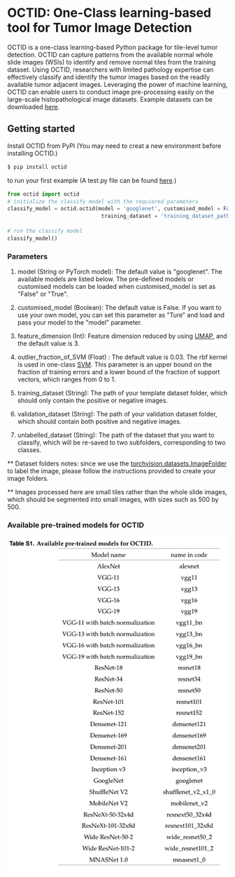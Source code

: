 
# OCTID: One-Class learning-based tool for Tumor Image Detection

OCTID is a one-class learning-based Python package for tile-level tumor detection. OCTID can capture patterns from the available normal whole slide images (WSIs) to identify and remove normal tiles from the training dataset. Using OCTID, researchers with limited pathology expertise can effectively classify and identify the tumor images based on the readily available tumor adjacent images. Leveraging the power of machine learning, OCTID can enable users to conduct image pre-processing easily on the large-scale histopathological image datasets. Example datasets can be downloaded [here](https://github.com/LitaoYang-Jet/OCTID/tree/main/small_samples).

## Getting started

Install OCTID from PyPI
(You may need to creat a new environment before installing OCTID.)

```bash
$ pip install octid
```

to run your first example
(A test.py file can be found [here](https://github.com/LitaoYang-Jet/OCTID/tree/main).)

```python
from octid import octid
# initialize the classify model with the requiered parameters
classify_model = octid.octid(model = 'googlenet', customised_model = False, feature_dimension = 3, outlier_fraction_of_SVM = 0.03,
                              training_dataset = 'training_dataset_path', validation_dataset = 'validation_dataset_path', unlabeled_dataset='unlabelled_dataset_path')

# run the classify model
classify_model()
```

### Parameters

1. model (String or PyTorch model): The default value is "googlenet". The available models are listed below. The pre-defined models or customised models can be loaded when customised_model is set as "False" or "True".

2. customised_model (Boolean): The default value is False. If you want to use your own model, you can set this parameter as "Ture" and load and pass your model to the "model" parameter.

3. feature_dimension (Int): Feature dimension reduced by using [UMAP](https://umap-learn.readthedocs.io/en/latest/), and the default value is 3.

4. outlier_fraction_of_SVM (Float) : The default value is 0.03. The rbf kernel is used in one-class [SVM](https://scikit-learn.org/stable/modules/generated/sklearn.svm.OneClassSVM.html). This parameter is an upper bound on the fraction of training errors and a lower bound of the fraction of support vectors, which ranges from 0 to 1.

5. training_dataset (String): The path of your template dataset folder, which should only contain the positive or negative images.

6. validation_dataset (String): The path of your validation dataset folder, which should contain both positive and negative images.

7. unlabelled_dataset (String): The path of the dataset that you want to classify, which will be re-saved to two subfolders, corresponding to two classes.

** Dataset folders notes: since we use the [torchvision.datasets.ImageFolder](https://pytorch.org/docs/stable/torchvision/datasets.html#imagefolder) to label the image, please follow the instructions provided to create your image folders.

** Images processed here are small tiles rather than the whole slide images, which should be segmented into small images, with sizes such as 500 by 500.

### Available pre-trained models for OCTID

![image](https://github.com/LitaoYang-Jet/OCTID/blob/main/Available%20pre-trained%20models%20for%20OCTID.jpeg)

